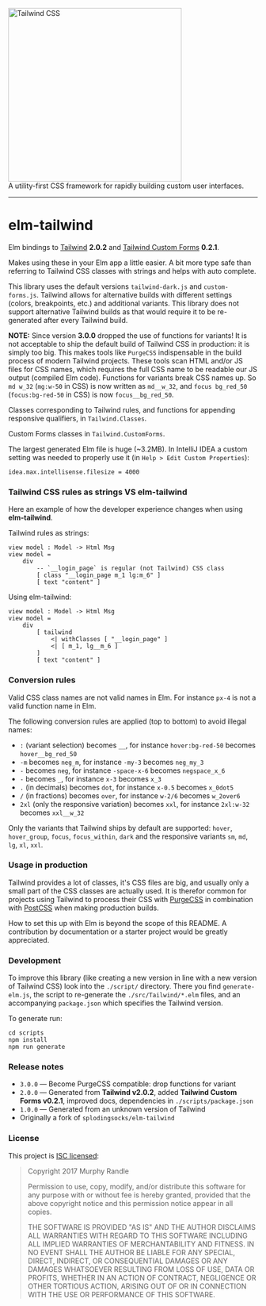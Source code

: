 <p>
    <a href="https://tailwindcss.com/" target="_blank">
      <img alt="Tailwind CSS" width="350" src="https://refactoringui.nyc3.cdn.digitaloceanspaces.com/tailwind-logo.svg">
    </a><br>
    A utility-first CSS framework for rapidly building custom user interfaces.
</p>

------

elm-tailwind
============

Elm bindings to [Tailwind](https://tailwindcss.com) **2.0.2** and [Tailwind Custom Forms](https://tailwindcss-custom-forms.netlify.app) **0.2.1**.

Makes using these in your Elm app a little easier. A bit more type safe than referring to Tailwind CSS classes with strings and helps with auto complete. 

This library uses the default versions `tailwind-dark.js` and `custom-forms.js`.
Tailwind allows for alternative builds with different settings (colors, breakpoints, etc.) and additional variants.
This library does not support alternative Tailwind builds as that would require it to be re-generated after every Tailwind build.

**NOTE:** Since version **3.0.0** dropped the use of functions for variants!
It is not acceptable to ship the default build of Tailwind CSS in production: it is simply too big.
This makes tools like `PurgeCSS` indispensable in the build process of modern Tailwind projects.
These tools scan HTML and/or JS files for CSS names, which requires the full CSS name to be readable
our JS output (compiled Elm code). Functions for variants break CSS names up.
So `md w_32` (`mg:w-50` in CSS) is now written as `md__w_32`,
and `focus bg_red_50` (`focus:bg-red-50` in CSS)  is now `focus__bg_red_50`.

Classes corresponding to Tailwind rules, and functions for appending responsive qualifiers, in `Tailwind.Classes`.

Custom Forms classes in `Tailwind.CustomForms`.

The largest generated Elm file is huge (~3.2MB). In IntelliJ IDEA a custom setting was needed to properly use it (in `Help > Edit Custom Properties`):

    idea.max.intellisense.filesize = 4000


### Tailwind CSS rules as strings VS elm-tailwind

Here an example of how the developer experience changes when using **elm-tailwind**.

Tailwind rules as strings:

    view model : Model -> Html Msg
    view model =
        div
            -- `__login_page` is regular (not Tailwind) CSS class
            [ class "__login_page m_1 lg:m_6" ] 
            [ text "content" ]

Using elm-tailwind:

    view model : Model -> Html Msg
    view model =
        div
            [ tailwind
                <| withClasses [ "__login_page" ]
                <| [ m_1, lg__m_6 ]
            ]
            [ text "content" ]


### Conversion rules

Valid CSS class names are not valid names in Elm.
For instance `px-4` is not a valid function name in Elm.

The following conversion rules are applied (top to bottom) to avoid illegal names:

* `:` (variant selection) becomes `__`, for instance `hover:bg-red-50` becomes `hover__bg_red_50`
* `-m` becomes `neg_m`, for instance `-my-3` becomes `neg_my_3`
* `-` becomes `neg`, for instance `-space-x-6` becomes `negspace_x_6`
* `-` becomes `_`, for instance `x-3` becomes `x_3`
* `.` (in decimals) becomes `dot`, for instance `x-0.5` becomes `x_0dot5`
* `/` (in fractions) becomes `over`, for instance `w-2/6` becomes `w_2over6`
* `2xl` (only the responsive variation) becomes `xxl`, for instance `2xl:w-32` becomes `xxl__w_32`

Only the variants that Tailwind ships by default are supported: `hover`, `hover_group`, `focus`, `focus_within`, `dark`
and the responsive variants `sm`, `md`, `lg`, `xl`, `xxl`.


### Usage in production

Tailwind provides a lot of classes, it's CSS files are big, and usually only a small part of the CSS classes are actually used.
It is therefor common for projects using Tailwind to process their CSS with [PurgeCSS](https://purgecss.com) in combination with [PostCSS](https://postcss.org) when making production builds.

How to set this up with Elm is beyond the scope of this README. A contribution by documentation or a starter project would be greatly appreciated.


### Development

To improve this library (like creating a new version in line with a new version of Tailwind CSS) look into the `./script/` directory.
There you find `generate-elm.js`, the script to re-generate the `./src/Tailwind/*.elm` files, and an accompanying `package.json` which specifies the Tailwind version.

To generate run:

    cd scripts
    npm install
    npm run generate


### Release notes

* `3.0.0` — Become PurgeCSS compatible: drop functions for variant
* `2.0.0` — Generated from **Tailwind v2.0.2**, added **Tailwind Custom Forms v0.2.1**, improved docs, dependencies in `./scripts/package.json`
* `1.0.0` — Generated from an unknown version of Tailwind
* Originally a fork of `splodingsocks/elm-tailwind`

### License

This project is [ISC licensed](https://en.wikipedia.org/wiki/ISC_license):

> Copyright 2017 Murphy Randle
>
> Permission to use, copy, modify, and/or distribute this software for any purpose with or without fee is hereby granted, provided that the above copyright notice and this permission notice appear in all copies.
>
> THE SOFTWARE IS PROVIDED "AS IS" AND THE AUTHOR DISCLAIMS ALL WARRANTIES WITH REGARD TO THIS SOFTWARE INCLUDING ALL IMPLIED WARRANTIES OF MERCHANTABILITY AND FITNESS. IN NO EVENT SHALL THE AUTHOR BE LIABLE FOR ANY SPECIAL, DIRECT, INDIRECT, OR CONSEQUENTIAL DAMAGES OR ANY DAMAGES WHATSOEVER RESULTING FROM LOSS OF USE, DATA OR PROFITS, WHETHER IN AN ACTION OF CONTRACT, NEGLIGENCE OR OTHER TORTIOUS ACTION, ARISING OUT OF OR IN CONNECTION WITH THE USE OR PERFORMANCE OF THIS SOFTWARE.
